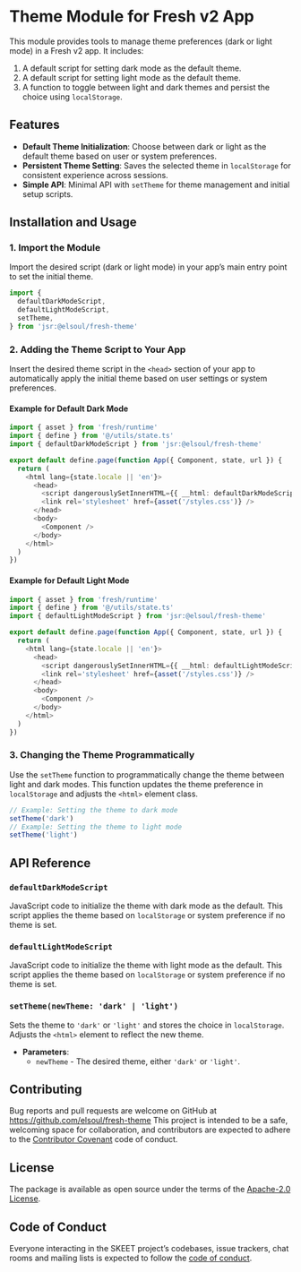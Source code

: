 # Theme Module for Fresh v2 App

This module provides tools to manage theme preferences (dark or light mode) in a
Fresh v2 app. It includes:

1. A default script for setting dark mode as the default theme.
2. A default script for setting light mode as the default theme.
3. A function to toggle between light and dark themes and persist the choice
   using `localStorage`.

## Features

- **Default Theme Initialization**: Choose between dark or light as the default
  theme based on user or system preferences.
- **Persistent Theme Setting**: Saves the selected theme in `localStorage` for
  consistent experience across sessions.
- **Simple API**: Minimal API with `setTheme` for theme management and initial
  setup scripts.

## Installation and Usage

### 1. Import the Module

Import the desired script (dark or light mode) in your app’s main entry point to
set the initial theme.

```typescript
import {
  defaultDarkModeScript,
  defaultLightModeScript,
  setTheme,
} from 'jsr:@elsoul/fresh-theme'
```

### 2. Adding the Theme Script to Your App

Insert the desired theme script in the `<head>` section of your app to
automatically apply the initial theme based on user settings or system
preferences.

#### Example for Default Dark Mode

```typescript
import { asset } from 'fresh/runtime'
import { define } from '@/utils/state.ts'
import { defaultDarkModeScript } from 'jsr:@elsoul/fresh-theme'

export default define.page(function App({ Component, state, url }) {
  return (
    <html lang={state.locale || 'en'}>
      <head>
        <script dangerouslySetInnerHTML={{ __html: defaultDarkModeScript }} />
        <link rel='stylesheet' href={asset('/styles.css')} />
      </head>
      <body>
        <Component />
      </body>
    </html>
  )
})
```

#### Example for Default Light Mode

```typescript
import { asset } from 'fresh/runtime'
import { define } from '@/utils/state.ts'
import { defaultLightModeScript } from 'jsr:@elsoul/fresh-theme'

export default define.page(function App({ Component, state, url }) {
  return (
    <html lang={state.locale || 'en'}>
      <head>
        <script dangerouslySetInnerHTML={{ __html: defaultLightModeScript }} />
        <link rel='stylesheet' href={asset('/styles.css')} />
      </head>
      <body>
        <Component />
      </body>
    </html>
  )
})
```

### 3. Changing the Theme Programmatically

Use the `setTheme` function to programmatically change the theme between light
and dark modes. This function updates the theme preference in `localStorage` and
adjusts the `<html>` element class.

```typescript
// Example: Setting the theme to dark mode
setTheme('dark')
// Example: Setting the theme to light mode
setTheme('light')
```

## API Reference

### `defaultDarkModeScript`

JavaScript code to initialize the theme with dark mode as the default. This
script applies the theme based on `localStorage` or system preference if no
theme is set.

### `defaultLightModeScript`

JavaScript code to initialize the theme with light mode as the default. This
script applies the theme based on `localStorage` or system preference if no
theme is set.

### `setTheme(newTheme: 'dark' | 'light')`

Sets the theme to `'dark'` or `'light'` and stores the choice in `localStorage`.
Adjusts the `<html>` element to reflect the new theme.

- **Parameters**:
  - `newTheme` - The desired theme, either `'dark'` or `'light'`.

## Contributing

Bug reports and pull requests are welcome on GitHub at
https://github.com/elsoul/fresh-theme This project is intended to be a safe,
welcoming space for collaboration, and contributors are expected to adhere to
the [Contributor Covenant](http://contributor-covenant.org) code of conduct.

## License

The package is available as open source under the terms of the
[Apache-2.0 License](https://www.apache.org/licenses/LICENSE-2.0).

## Code of Conduct

Everyone interacting in the SKEET project’s codebases, issue trackers, chat
rooms and mailing lists is expected to follow the
[code of conduct](https://github.com/elsoul/skeet/blob/master/CODE_OF_CONDUCT.md).
